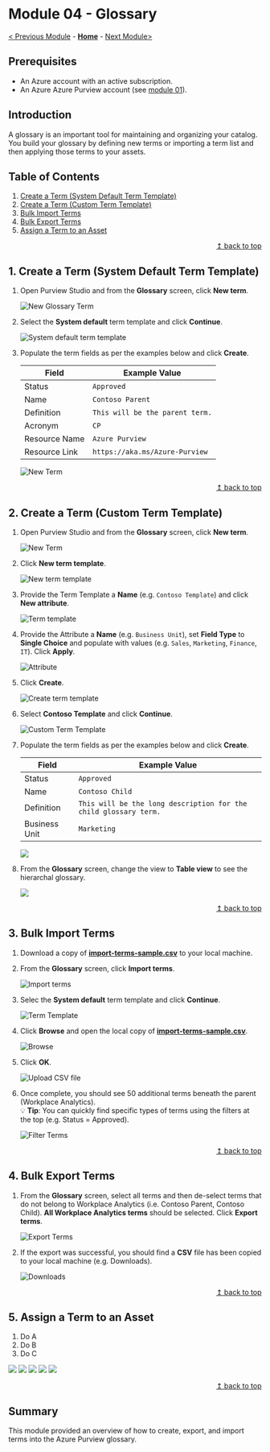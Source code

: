 # Module 04 - Glossary

[< Previous Module](../modules/module03.md) - **[Home](../README.md)** - [Next Module>](../modules/module05.md)

## Prerequisites

* An Azure account with an active subscription.
* An Azure Azure Purview account (see [module 01](../modules/module01.md)).

## Introduction

A glossary is an important tool for maintaining and organizing your catalog. You build your glossary by defining new terms or importing a term list and then applying those terms to your assets.

## Table of Contents

1. [Create a Term (System Default Term Template)](#1-create-a-term-system-default-term-template)
2. [Create a Term (Custom Term Template)](#2-create-a-term-custom-term-template)
3. [Bulk Import Terms](#3-bulk-import-terms)
4. [Bulk Export Terms](#4-bulk-export-terms)
5. [Assign a Term to an Asset](#5-assign-a-term-to-an-asset)

<div align="right"><a href="#module-04---glossary">↥ back to top</a></div>

## 1. Create a Term (System Default Term Template)

1. Open Purview Studio and from the **Glossary** screen, click **New term**.

    ![New Glossary Term](../images/module04/04-glossary-new.png)

2. Select the **System default** term template and click **Continue**.

    ![System default term template](../images/module04/04-term-default.png)

3. Populate the term fields as per the examples below and click **Create**.

    | Field  | Example Value |
    | --- | --- |
    | Status | `Approved` |
    | Name | `Contoso Parent` |
    | Definition | `This will be the parent term.` |
    | Acronym | `CP` |
    | Resource Name | `Azure Purview` |
    | Resource Link | `https://aka.ms/Azure-Purview` |

    ![New Term](../images/module04/04-term-create.png)

<div align="right"><a href="#module-04---glossary">↥ back to top</a></div>

## 2. Create a Term (Custom Term Template)

1. Open Purview Studio and from the **Glossary** screen, click **New term**.

    ![New Term](../images/module04/04-glossary-new2.png)

2. Click **New term template**.

    ![New term template](../images/module04/04-template-new.png)

3. Provide the Term Template a **Name** (e.g. `Contoso Template`) and click **New attribute**.

    ![Term template](../images/module04/04-attribute-new.png)

4. Provide the Attribute a **Name** (e.g. `Business Unit`), set **Field Type** to **Single Choice** and populate with values (e.g. `Sales`, `Marketing`, `Finance`, `IT`). Click **Apply**.

    ![Attribute](../images/module04/04-attribute-properties.png)

5. Click **Create**.

    ![Create term template](../images/module04/04-template-create.png)

6. Select **Contoso Template** and click **Continue**.
    
    ![Custom Term Template](../images/module04/04-term-custom.png)

9. Populate the term fields as per the examples below and click **Create**.

    | Field  | Example Value |
    | --- | --- |
    | Status | `Approved` |
    | Name | `Contoso Child` |
    | Definition | `This will be the long description for the child glossary term.` |
    | Business Unit | `Marketing` |

    ![](../images/module04/04-term-create2.png)

10. From the **Glossary** screen, change the view to **Table view** to see the hierarchal glossary.

    ![](../images/module04/04-glossary-table.png)


<div align="right"><a href="#module-04---glossary">↥ back to top</a></div>

## 3. Bulk Import Terms

1. Download a copy of **[import-terms-sample.csv](https://github.com/tayganr/purviewlab/raw/main/assets/import-terms-sample.csv)** to your local machine.

2. From the **Glossary** screen, click **Import terms**.

    ![Import terms](../images/module04/04-glossary-import.png)

3. Selec the **System default** term template and click **Continue**.

    ![Term Template](../images/module04/04-import-default.png)

4. Click **Browse** and open the local copy of **[import-terms-sample.csv](https://github.com/tayganr/purviewlab/raw/main/assets/import-terms-sample.csv)**.

    ![Browse](../images/module04/04-import-browse.png)

5. Click **OK**.

    ![Upload CSV file](../images/module04/04-import-ok.png)

6. Once complete, you should see 50 additional terms beneath the parent (Workplace Analytics).<br>:bulb: **Tip**: You can quickly find specific types of terms using the filters at the top (e.g. Status = Approved).

    ![Filter Terms](../images/module04/04-glossary-filter.png)

<div align="right"><a href="#module-04---glossary">↥ back to top</a></div>

## 4. Bulk Export Terms

1. From the **Glossary** screen, select all terms and then de-select terms that do not belong to Workplace Analytics (i.e. Contoso Parent, Contoso Child). **All Workplace Analytics terms** should be selected. Click **Export terms**.

    ![Export Terms](../images/module04/04-glossary-export.png)

2. If the export was successful, you should find a **CSV** file has been copied to your local machine (e.g. Downloads).

    ![Downloads](../images/module04/04-export-downloads.png)

<div align="right"><a href="#module-04---glossary">↥ back to top</a></div>

## 5. Assign a Term to an Asset

1. Do A
2. Do B
3. Do C

![](../images/module04/04-search-wildcard.png)
![](../images/module04/04-asset-edit.png)
![](../images/module04/04-asset-term.png)
![](../images/module04/04-term-assets.png)
![](../images/module04/04-term-assigned.png)

<div align="right"><a href="#module-04---glossary">↥ back to top</a></div>

## Summary

This module provided an overview of how to create, export, and import terms into the Azure Purview glossary.
